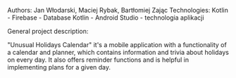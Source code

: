 Authors: Jan Włodarski, Maciej Rybak, Bartłomiej Zając
Technologies: 
Kotlin - Firebase - Database
Kotlin - Android Studio - technologia aplikacji

General project description:

"Unusual Holidays Calendar" it's a mobile application with a functionality of a calendar and planner, which contains information and trivia about holidays on every day. It also offers reminder functions and is helpful in implementing plans for a given day.
